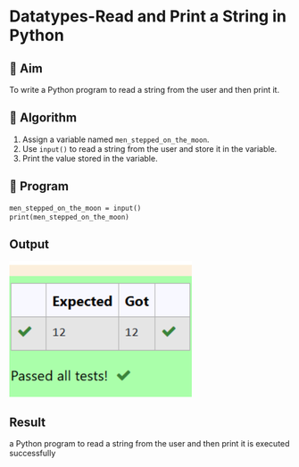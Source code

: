# Datatypes-Read and Print a String in Python

## 🎯 Aim
To write a Python program to read a string from the user and then print it.

## 🧠 Algorithm
1. Assign a variable named `men_stepped_on_the_moon`.
2. Use `input()` to read a string from the user and store it in the variable.
3. Print the value stored in the variable.

## 🧾 Program
```
men_stepped_on_the_moon = input()
print(men_stepped_on_the_moon)
```
## Output
![alt text](md15.png)
## Result
a Python program to read a string from the user and then print it is executed successfully